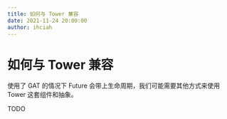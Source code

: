 ```yaml
---
title: 如何与 Tower 兼容
date: 2021-11-24 20:00:00
author: ihciah
---
```


# 如何与 Tower 兼容

使用了 GAT 的情况下 Future 会带上生命周期，我们可能需要其他方式来使用 Tower 这套组件和抽象。

TODO